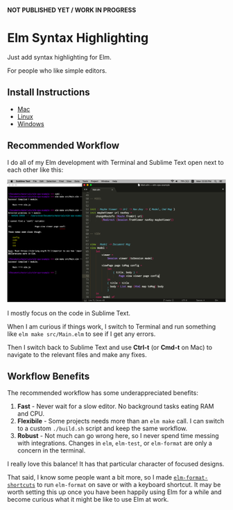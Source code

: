 **NOT PUBLISHED YET / WORK IN PROGRESS**


# Elm Syntax Highlighting

Just add syntax highlighting for Elm.

For people who like simple editors.


## Install Instructions

- [Mac](install/mac.md)
- [Linux](install/linux.md)
- [Windows](install/windows.md)


## Recommended Workflow

I do all of my Elm development with Terminal and Sublime Text open next to each other like this:

![Recommended Workflow](install/images/workflow.png)

I mostly focus on the code in Sublime Text.

When I am curious if things work, I switch to Terminal and run something like `elm make src/Main.elm` to see if I get any errors.

Then I switch back to Sublime Text and use **Ctrl-t** (or **Cmd-t** on Mac) to navigate to the relevant files and make any fixes.


## Workflow Benefits

The recommended workflow has some underappreciated benefits:

1. **Fast** - Never wait for a slow editor. No background tasks eating RAM and CPU.
2. **Flexibile** - Some projects needs more than an `elm make` call. I can switch to a custom `./build.sh` script and keep the same workflow.
3. **Robust** - Not much can go wrong here, so I never spend time messing with integrations. Changes in `elm`, `elm-test`, or `elm-format` are only a concern in the terminal.

I really love this balance! It has that particular character of focused designs.

That said, I know some people want a bit more, so I made [`elm-format-shortcuts`](https://github.com/evancz/elm-format-shortcuts) to run `elm-format` on save or with a keyboard shortcut. It may be worth setting this up once you have been happily using Elm for a while and become curious what it might be like to use Elm at work.

